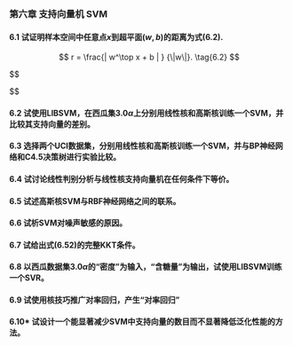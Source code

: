 ### 第六章 支持向量机 SVM

#### 6.1 试证明样本空间中任意点$x$到超平面$(w,b)$的距离为式$(6.2)$.

$$
r = \frac{| w^\top x + b | } {\|w\|}. \tag{6.2}
$$

$$

$$

#### 6.2 试使用LIBSVM，在西瓜集$3.0\alpha$上分别用线性核和高斯核训练一个SVM，并比较其支持向量的差别。

#### 6.3 选择两个UCI数据集，分别用线性核和高斯核训练一个SVM，并与BP神经网络和C4.5决策树进行实验比较。

#### 6.4 试讨论线性判别分析与线性核支持向量机在任何条件下等价。

#### 6.5 试述高斯核SVM与RBF神经网络之间的联系。

#### 6.6 试析SVM对噪声敏感的原因。

#### 6.7 试给出式(6.52)的完整KKT条件。

#### 6.8 以西瓜数据集$3.0\alpha$的“密度”为输入，“含糖量”为输出，试使用LIBSVM训练一个SVR。

#### 6.9 试使用核技巧推广对率回归，产生“对率回归”

#### 6.10* 试设计一个能显著减少SVM中支持向量的数目而不显著降低泛化性能的方法。
